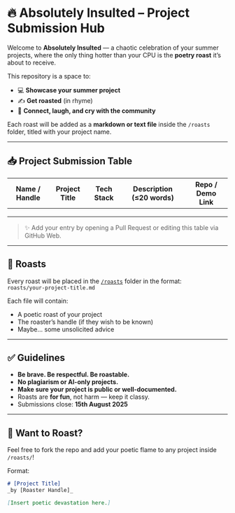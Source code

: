 # 🔥 Absolutely Insulted – Project Submission Hub

Welcome to **Absolutely Insulted** — a chaotic celebration of your summer projects, where the only thing hotter than your CPU is the **poetry roast** it’s about to receive.

This repository is a space to:

- 💻 **Showcase your summer project**
- ✍️ **Get roasted** (in rhyme)
- 🎉 **Connect, laugh, and cry with the community**

Each roast will be added as a **markdown or text file** inside the `/roasts` folder, titled with your project name.

---

## 📥 Project Submission Table

| Name / Handle | Project Title | Tech Stack | Description (≤20 words) | Repo / Demo Link |
|---------------|----------------|------------|---------------------------|-------------------|
|               |                |            |                           |                   |
|               |                |            |                           |                   |
|               |                |            |                           |                   |

> ✨ Add your entry by opening a Pull Request or editing this table via GitHub Web.

---

## 📂 Roasts

Every roast will be placed in the [`/roasts`](./roasts) folder in the format:  
`roasts/your-project-title.md`

Each file will contain:
- A poetic roast of your project
- The roaster’s handle (if they wish to be known)
- Maybe… some unsolicited advice

---

## ✅ Guidelines

- **Be brave. Be respectful. Be roastable.**
- **No plagiarism or AI-only projects.**
- **Make sure your project is public or well-documented.**
- Roasts are **for fun**, not harm — keep it classy.
- Submissions close: **15th August 2025**

---

## 👀 Want to Roast?

Feel free to fork the repo and add your poetic flame to any project inside `/roasts/`!

Format:
```markdown
# [Project Title]  
_by [Roaster Handle]_

[Insert poetic devastation here.]
